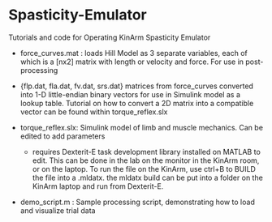 # Spasticity-Emulator
Tutorials and code for Operating KinArm Spasticity Emulator
- force_curves.mat : loads Hill Model as 3 separate variables, each of which is a [nx2] matrix with length or velocity and force. For use in post-processing

- {flp.dat, fla.dat, fv.dat, srs.dat} matrices from force_curves converted into 1-D little-endian binary vectors for use in Simulink model as a lookup table. Tutorial on how to convert a 2D matrix into a compatible vector can be found within torque_reflex.slx


- torque_reflex.slx: Simulink model of limb and muscle mechanics. Can be edited to add parameters 
	- requires Dexterit-E task development library installed on MATLAB to edit. This can be done in the lab on the monitor in the KinArm room, or on the laptop. To run the file on the KinArm, use ctrl+B to BUILD the file into a .mldatx. the mldatx build can be put into a folder on the KinArm laptop and run from Dexterit-E.

- demo_script.m : Sample processing script, demonstrating how to load and visualize trial data

